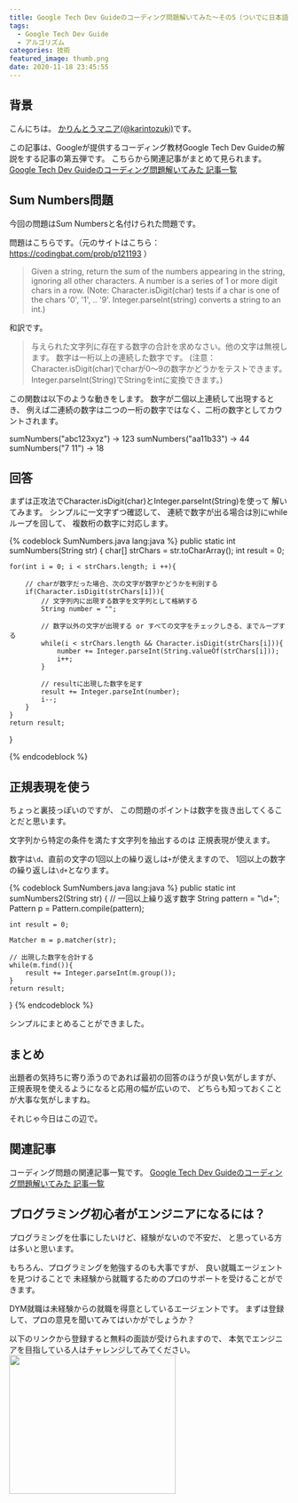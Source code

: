 ```yaml
---
title: Google Tech Dev Guideのコーディング問題解いてみた〜その5（ついでに日本語訳も）
tags:
  - Google Tech Dev Guide
  - アルゴリズム
categories: 技術
featured_image: thumb.png
date: 2020-11-18 23:45:55
---
```



## 背景
こんにちは。 [かりんとうマニア(@karintozuki)](https://twitter.com/karintozuki)です。  

この記事は、Googleが提供するコーディング教材Google Tech Dev Guideの解説をする記事の第五弾です。
こちらから関連記事がまとめて見られます。
[Google Tech Dev Guideのコーディング問題解いてみた 記事一覧](/tags/Google-Tech-Dev-Guide/)

## Sum Numbers問題
今回の問題はSum Numbersと名付けられた問題です。
<!-- more -->
問題はこちらです。（元のサイトはこちら：https://codingbat.com/prob/p121193 ）

> Given a string, return the sum of the numbers appearing in the string, ignoring all other characters.
> A number is a series of 1 or more digit chars in a row. 
> (Note: Character.isDigit(char) tests if a char is one of the chars '0', '1', .. '9'. Integer.parseInt(string) converts a string to an int.)

和訳です。
> 与えられた文字列に存在する数字の合計を求めなさい。他の文字は無視します。
> 数字は一桁以上の連続した数字です。
> (注意：Character.isDigit(char)でcharが0～9の数字かどうかをテストできます。Integer.parseInt(String)でStringをintに変換できます。)

この関数は以下のような動きをします。
数字が二個以上連続して出現するとき、
例えば二連続の数字は二つの一桁の数字ではなく、二桁の数字としてカウントされます。

sumNumbers("abc123xyz") → 123
sumNumbers("aa11b33") → 44
sumNumbers("7 11") → 18


## 回答
まずは正攻法でCharacter.isDigit(char)とInteger.parseInt(String)を使って
解いてみます。
シンプルに一文字ずつ確認して、
連続で数字が出る場合は別にwhileループを回して、
複数桁の数字に対応します。

{% codeblock SumNumbers.java lang:java %}
public static int sumNumbers(String str) {
    char[] strChars = str.toCharArray();
    int result = 0;


    for(int i = 0; i < strChars.length; i ++){

        // charが数字だった場合、次の文字が数字かどうかを判別する
        if(Character.isDigit(strChars[i])){
            // 文字列内に出現する数字を文字列として格納する
            String number = "";
            
            // 数字以外の文字が出現する or すべての文字をチェックしきる、までループする
            while(i < strChars.length && Character.isDigit(strChars[i])){
                number += Integer.parseInt(String.valueOf(strChars[i]));
                i++;
            }

            // resultに出現した数字を足す
            result += Integer.parseInt(number);
            i--;
        }
    }
    return result;
}

{% endcodeblock %}


## 正規表現を使う
ちょっと裏技っぽいのですが、
この問題のポイントは数字を抜き出してくることだと思います。

文字列から特定の条件を満たす文字列を抽出するのは
正規表現が使えます。

数字は`\d`、直前の文字の1回以上の繰り返しは`+`が使えますので、
1回以上の数字の繰り返しは`\d+`となります。

{% codeblock SumNumbers.java lang:java %}
public static int sumNumbers2(String str) {
    // 一回以上繰り返す数字
    String pattern = "\\d+";
    Pattern p = Pattern.compile(pattern);

    int result = 0;

    Matcher m = p.matcher(str);

    // 出現した数字を合計する
    while(m.find()){
        result += Integer.parseInt(m.group());
    }
    return result;
}
{% endcodeblock %}

シンプルにまとめることができました。

## まとめ
出題者の気持ちに寄り添うのであれば最初の回答のほうが良い気がしますが、
正規表現を使えるようになると応用の幅が広いので、
どちらも知っておくことが大事な気がしますね。

それじゃ今日はこの辺で。

## 関連記事
コーディング問題の関連記事一覧です。
[Google Tech Dev Guideのコーディング問題解いてみた 記事一覧](/tags/Google-Tech-Dev-Guide/)

## プログラミング初心者がエンジニアになるには？
プログラミングを仕事にしたいけど、経験がないので不安だ、
と思っている方は多いと思います。

もちろん、プログラミングを勉強するのも大事ですが、
良い就職エージェントを見つけることで
未経験から就職するためのプロのサポートを受けることができます。

DYM就職は未経験からの就職を得意としているエージェントです。
まずは登録して、プロの意見を聞いてみてはいかがでしょうか？

以下のリンクから登録すると無料の面談が受けられますので、
本気でエンジニアを目指している人はチャレンジしてみてください。
<a href="https://px.a8.net/svt/ejp?a8mat=3H3JXF+9CZD6A+3EI0+HZAGX" rel="nofollow">
<img border="0" width="300" height="250" alt="" src="https://www27.a8.net/svt/bgt?aid=210117795566&wid=001&eno=01&mid=s00000015876003020000&mc=1"></a>
<img border="0" width="1" height="1" src="https://www15.a8.net/0.gif?a8mat=3H3JXF+9CZD6A+3EI0+HZAGX" alt="">